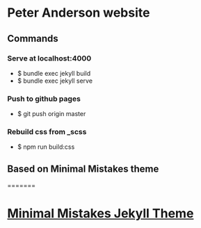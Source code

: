 # Peter Anderson website

## Commands

### Serve at localhost:4000
- $ bundle exec jekyll build
- $ bundle exec jekyll serve

### Push to github pages
- $ git push origin master

### Rebuild css from _scss
- $ npm run build:css

## Based on Minimal Mistakes theme
=======
# [Minimal Mistakes Jekyll Theme](https://mmistakes.github.io/minimal-mistakes/)
